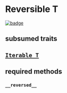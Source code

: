 # Reversible T

[![badge](https://img.shields.io/endpoint.svg?url=https%3A%2F%2Fgezf7g7pd5.execute-api.ap-northeast-1.amazonaws.com%2Fdefault%2Fsource_up_to_date%3Fowner%3Derg-lang%26repos%3Derg%26ref%3Dmain%26path%3Ddoc/EN/API/types/traits/Reversible.md%26commit_hash%3D06abeb2c4d00e392d52f45e15ace73b800255f1c)](https://gezf7g7pd5.execute-api.ap-northeast-1.amazonaws.com/default/source_up_to_date?owner=erg-lang&repos=erg&ref=main&path=doc/EN/API/types/traits/Reversible.md&commit_hash=06abeb2c4d00e392d52f45e15ace73b800255f1c)

## subsumed traits

## [`Iterable T`](./Iterable.md)

## required methods

### `__reversed__`